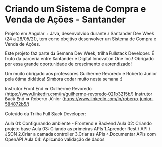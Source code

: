 # Criando um Sistema de Compra e Venda de Ações - Santander

Projeto em Angular + Java, desenvolvido durante a Santander Dev Week (24 a 28/05/21), tem como obejtivo desenvolver um Sistema de Compra e Venda de Ações.

Este projeto faz parte da Semana Dev Week, trilha Fullstack Developer. É fruto da parceria entre Santander e Digital Innovation One Inc.! Obrigado por essa grande oportunidade de crescimento e aprendizado! 

Um muito obrigado aos professores Guilherme Revoredo e Roberto Junior pela ótima didática! Simbora codar muito nesta semana :)

Instrutor Front End => Guilherme Revoredo (https://www.linkedin.com/in/guilherme-revoredo-021b3215b/)
Instrutor Back End => Roberto Júnior (https://www.linkedin.com/in/roberto-junior-584872b5/)

Coteúdo da Trilha Full Stack Developer:

Aula 01: Configurando ambiente - Frontend e Backend
Aula 02: Criando projeto base
Aula 03: Criando as primeiras APIs
        1.Aprender Rest / API / JSON
        2.Criar a camada controller
        3.Criar as APIs
        4.Documentar APis com OpenAPI
Aula 04: Aplicando validação de dados 
